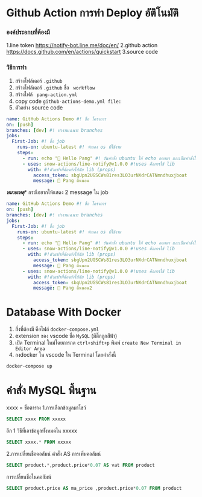 <!-- Token line -->
<!-- sbgUpn2UGSCWs81res3LO3urNXdrCATNmndhuxjboat -->

<!-- comment มี 3 แบบ -->
<!--* แบบ 1 -->
<!--! แบบ 2 -->
<!--? แบบ 3 -->

# Github Action การทำ Deploy อัติโนมัติ
### องค์ประอกบที่ต้องมี
1.line token https://notify-bot.line.me/doc/en/
2.github action https://docs.github.com/en/actions/quickstart
3.source code

### วิธีการทำ

1. สร้างโฟล์เดอร์ ``` .github ```
2. สร้างโฟล์เดอร์ ``` .github ``` ชื่อ ``` workflow```
3. สร้างไฟล์ ``` pang-action.yml```
4. copy code ```github-actions-demo.yml file:```
5. ตัวอย่าง source code

```yml   
name: GitHub Actions Demo #! ชื่อ โครงการ
on: [push]
branches: [dev] #! ทำงานเฉพาะ branches
jobs:
  First-Job: #! ชื่อ job
    runs-on: ubuntu-latest #! จำลอง os ที่ใช้งาน
    steps:
      - run: echo "🎉 Hello Pang" #! รันคำสั่ง ubuntu ให้ echo ออกมา และเป็นคำสั่งใน os
      - uses: snow-actions/line-notify@v1.0.0 #!uses คือการใช้ lib
        with: #!ตัวแปรที่ต้องส่งไปกับ lib (props)
          access_token: sbgUpn2UGSCWs81res3LO3urNXdrCATNmndhuxjboat
          message: 🎉 Pang ตื่นนอน

```

*****หมายเหตุ****** กรณีอยากให้แสดง 2 message ใน job

```yml   
name: GitHub Actions Demo #! ชื่อ โครงการ
on: [push]
branches: [dev] #! ทำงานเฉพาะ branches
jobs:
  First-Job: #! ชื่อ job
    runs-on: ubuntu-latest #! จำลอง os ที่ใช้งาน
    steps:
      - run: echo "🎉 Hello Pang" #! รันคำสั่ง ubuntu ให้ echo ออกมา และเป็นคำสั่งใน os
      - uses: snow-actions/line-notify@v1.0.0 #!uses คือการใช้ lib
        with: #!ตัวแปรที่ต้องส่งไปกับ lib (props)
          access_token: sbgUpn2UGSCWs81res3LO3urNXdrCATNmndhuxjboat
          message: 🎉 Pang ตื่นนอน
      - uses: snow-actions/line-notify@v1.0.0 #!uses คือการใช้ lib
        with: #!ตัวแปรที่ต้องส่งไปกับ lib (props)
          access_token: sbgUpn2UGSCWs81res3LO3urNXdrCATNmndhuxjboat
          message: 🎉 Pang ตื่นนอน2


```

# Database With Docker

1. สิ่งที่ต้องมี คือไฟล์ ``` docker-compose.yml ```
2. extension ของ vscode ชื่อ ```MySQL``` (มีติ๊กถูกสีฟ้า)
3. เปิด Terminal ใหม่โดยการกด ```ctrl+shift+p``` พิมพ์ ```create New Terminal in Editor Area```
4. ลงdocker ใน vscode ใน Terminal โดยคำสั่งนี้ 
   <!--คำสั่ง sh, bash -->
 ``` sh
 docker-compose up
 ```


# คำสั่ง MySQL พื้นฐาน
xxxx = ชื่อตาราง
1.การเลือกข้อมูลมาโชว์
```sql
SELECT xxxx FROM xxxxx 
```
อีก 1 วิธีที่เอาข้อมูลทั้งหมดใน xxxxx
``` sql
SELECT xxxx.* FROM xxxxx 
```
2.การเปลี่ยนชื่อคอลัมน์ คำสั่ง AS
การเพิ่มคอลัมน์
``` sql
SELECT product.*,product.price*0.07 AS vat FROM product
```
การเปลี่ยนชื่อในคอลัมน์
``` sql 
SELECT product.price AS ma_price ,product.price*0.07 FROM product
```